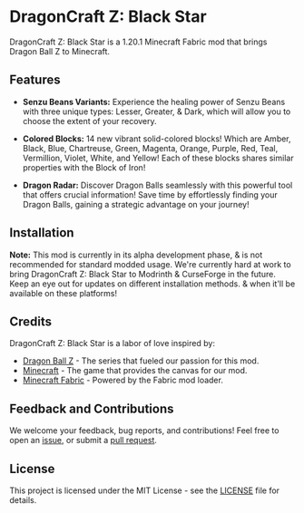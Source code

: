 # DragonCraft Z: Black Star 

DragonCraft Z: Black Star is a 1.20.1 Minecraft Fabric mod that brings Dragon Ball Z to Minecraft.

## Features

- **Senzu Beans Variants:** 
Experience the healing power of Senzu Beans with three unique types: Lesser, Greater, & Dark, which will allow you to choose the extent of your recovery.

- **Colored Blocks:** 
14 new vibrant solid-colored blocks!
Which are Amber, Black, Blue, Chartreuse, Green, Magenta, Orange, Purple, Red, Teal, Vermillion, Violet, White, and Yellow! 
Each of these blocks shares similar properties with the Block of Iron!

- **Dragon Radar:** 
Discover Dragon Balls seamlessly with this powerful tool that offers crucial information! 
Save time by effortlessly finding your Dragon Balls, gaining a strategic advantage on your journey!

## Installation

**Note:** 
This mod is currently in its alpha development phase, & is not recommended for standard modded usage.
We're currently hard at work to bring DragonCraft Z: Black Star to Modrinth & CurseForge in the future.
Keep an eye out for updates on different installation methods. & when it'll be available on these platforms!

## Credits

DragonCraft Z: Black Star is a labor of love inspired by:

- [Dragon Ball Z](http://www.dragonballz.com) - The series that fueled our passion for this mod.
- [Minecraft](https://www.minecraft.net/) - The game that provides the canvas for our mod.
- [Minecraft Fabric](https://fabricmc.net/) - Powered by the Fabric mod loader.

## Feedback and Contributions

We welcome your feedback, bug reports, and contributions! 
Feel free to open an [issue](#), or submit a [pull request](#).

## License

This project is licensed under the MIT License - see the [LICENSE](LICENSE) file for details.
